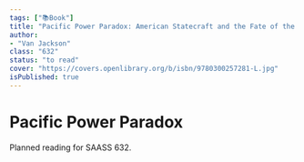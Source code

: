 ```yaml
---
tags: ["📚Book"]
title: "Pacific Power Paradox: American Statecraft and the Fate of the Asian Peace"
author:
- "Van Jackson"
class: "632"
status: "to read"
cover: "https://covers.openlibrary.org/b/isbn/9780300257281-L.jpg"
isPublished: true
---
```


# Pacific Power Paradox

Planned reading for SAASS 632.
